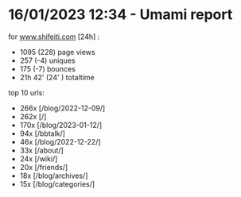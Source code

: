 # 16/01/2023 12:34 - Umami report
for www.shifeiti.com [24h] :

 - 1095 (228) page views
 - 257 (-4) uniques
 - 175 (-7) bounces
 - 21h 42'  (24' ) totaltime


top 10 urls:
 - 266x [/blog/2022-12-09/]
 - 262x [/]
 - 170x [/blog/2023-01-12/]
 - 94x [/bbtalk/]
 - 46x [/blog/2022-12-22/]
 - 33x [/about/]
 - 24x [/wiki/]
 - 20x [/friends/]
 - 18x [/blog/archives/]
 - 15x [/blog/categories/]


